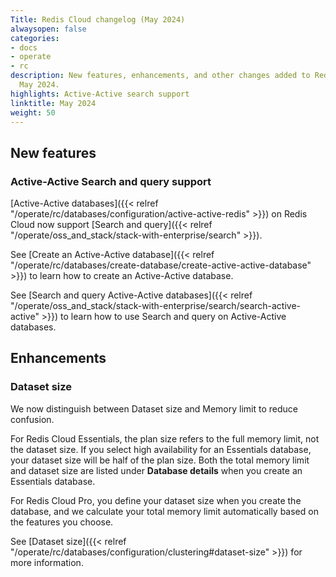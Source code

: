 ```yaml
---
Title: Redis Cloud changelog (May 2024)
alwaysopen: false
categories:
- docs
- operate
- rc
description: New features, enhancements, and other changes added to Redis Cloud during
  May 2024.
highlights: Active-Active search support
linktitle: May 2024
weight: 50
---
```


## New features

### Active-Active Search and query support

[Active-Active databases]({{< relref "/operate/rc/databases/configuration/active-active-redis" >}}) on Redis Cloud now support [Search and query]({{< relref "/operate/oss_and_stack/stack-with-enterprise/search" >}}). 

See [Create an Active-Active database]({{< relref "/operate/rc/databases/create-database/create-active-active-database" >}}) to learn how to create an Active-Active database.

See [Search and query Active-Active databases]({{< relref "/operate/oss_and_stack/stack-with-enterprise/search/search-active-active" >}}) to learn how to use Search and query on Active-Active databases.

## Enhancements

### Dataset size

We now distinguish between Dataset size and Memory limit to reduce confusion.

For Redis Cloud Essentials, the plan size refers to the full memory limit, not the dataset size. If you select high availability for an Essentials database, your dataset size will be half of the plan size. Both the total memory limit and dataset size are listed under **Database details** when you create an Essentials database.

For Redis Cloud Pro, you define your dataset size when you create the database, and we calculate your total memory limit automatically based on the features you choose.

See [Dataset size]({{< relref "/operate/rc/databases/configuration/clustering#dataset-size" >}}) for more information.